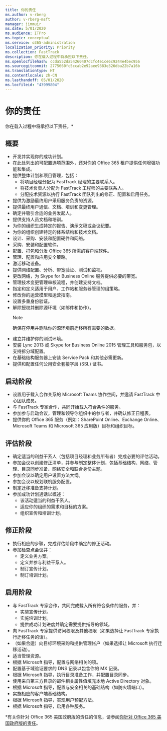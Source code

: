```yaml
---
title: 你的责任
ms.author: v-rberg
author: v-rberg-msft
manager: jimmuir
ms.date: 5/01/2020
ms.audience: ITPro
ms.topic: conceptual
ms.service: o365-administration
localization_priority: Priority
ms.collection: FastTrack
description: 你在载入过程中将承担以下责任。
ms.openlocfilehash: ccda552da54260407dcfc4e1ce6c9244e4bec956
ms.sourcegitcommit: 2775660fc5ccab2e92aee9383e326dba22b7a16b
ms.translationtype: HT
ms.contentlocale: zh-CN
ms.lasthandoff: 05/01/2020
ms.locfileid: "43999804"
---
```

# <a name="your-responsibilities"></a>你的责任

你在载入过程中将承担以下责任。\*
  
## <a name="general"></a>概要

- 开发并实现你的成功计划。
- 在此处列出的可配置选项范围外，还对你的 Office 365 租户提供任何增强功能和集成。  
- 提供整体计划和项目管理，包括： 
  - 将项目经理分配为 FastTrack 经理的主要联系人。
  - 将技术负责人分配为 FastTrack 工程师的主要联系人。
  - 分配技术资源以执行 FastTrack 团队列出的修正、配置和启用任务。 
- 提供为激励最终用户采用服务负责的资源。 
- 提供最终用户通信、文档、培训和变更管理。
- 确定并吸引合适的业务发起人。  
- 提供支持人员文档和培训。  
- 为你的组织生成特定的报告、演示文稿或会议纪要。 
- 为你的组织创建特定的体系结构和技术文档。   
- 设计、采购、安装和配置硬件和网络。   
- 采购、安装和配置软件。  
- 配置、打包和分发 Office 365 所需的客户端软件。  
- 管理、配置和应用安全策略。
- 激活移动设备。
- 提供网络配置、分析、带宽验证、测试和监视。 
- 更改网络，为 Skype for Business Online 服务提供必要的带宽。 
- 管理技术变更管理审核流程，并创建支持文档。  
- 指定和定义适用于用户、工作站和服务器管理的组策略。 
- 修改你的运营模型和运营指南。 
- 设置多重身份验证。  
- 解除授权并删除源环境（如邮件和协作）。 
    > [!NOTE]
    > 确保在停用并删除你的源环境前迁移所有需要的数据。 
- 建立并维护你的测试环境。  
- 安装 Lync 2013 或 Skype for Business Online 2015 管理工具和服务包，以支持拆分域配置。
- 在基础结构服务器上安装 Service Pack 和其他必需更新。 
- 提供和配置任何公用安全套接字层 (SSL) 证书。 
    
## <a name="initiate-phase"></a>启动阶段

- 设置用于载入合作关系的 Microsoft Teams 协作空间，并邀请 FastTrack 中心团队成员。   
- 与 FastTrack 专家合作，共同开始载入符合条件的服务。    
- 参加参与启动会议，管理和领导你组织中的参与者，并确认修正日程表。   
- 提供你的 Office 365 服务（例如：SharePoint Online、Exchange Online、Microsoft Teams 和 Microsoft 365 应用版）目标和组织目标。
    
## <a name="assess-phase"></a>评估阶段

- 确定适当的利益干系人（包括项目经理和业务所有者）完成必要的评估活动。    
- 参加会议以创建修正清单，并参与制定整体计划，包括基础结构、网络、管理、目录同步准备、网络安全和联合身份主题。   
- 参加会议以确定用户设置方法大纲。  
- 参加会议以规划联机服务配置。    
- 制定迁移准备支持计划。 
- 参加成功计划通话以概述：   
  - 该活动适当的利益干系人。  
  - 适应你的组织的需求和目标的方案。
  - 组织宣传和培训计划。
    
## <a name="remediate-phase"></a>修正阶段

- 执行相应的步骤，完成评估阶段中确定的修正活动。 
- 参加检查点会议并： 
  - 定义业务方案。   
  - 定义并参与利益干系人。
  - 制订宣传计划。 
  - 制订培训计划。
    
## <a name="enable-phase"></a>启用阶段

- 与 FastTrack 专家合作，共同完成载入所有符合条件的服务，并：  
  - 实施宣传计划。  
  - 实施培训计划。 
  - 提供成功计划进度并确定需要提供指导的领域。
- 向 FastTrack 专家提供访问权限及其他权限（如果选择让 FastTrack 专家执行迁移任务的话）。  
- （如果合适）向目标环境采购和提供管理帐户（如果选择让 Microsoft 执行迁移活动）。   
- 适当管理资源。   
- 根据 Microsoft 指导，配置与网络相关的项。  
- 配置基于域验证要求的 DNS 记录以包含你的 MX 记录。   
- 根据 Microsoft 指导，执行目录准备工作，并配置目录同步。
- 使用来自第三方目录的邮件相关属性值填充本地 Active Directory 对象。   
- 根据 Microsoft 指导，配置与安全相关的基础结构（如防火墙端口）。
- 实施相应的客户端基础结构。  
- 根据 Microsoft 指导，实现用户预配方法。  
- 根据 Microsoft 指导，启用各种服务。  
    
\*有关你针对 Office 365 美国政府版的责任的信息，请参阅[你针对 Office 365 美国政府版的责任](US-Gov-appendix-your-responsibilities.md)。
  
